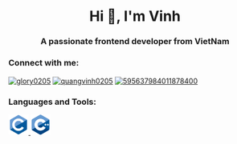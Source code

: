 <h1 align="center">Hi 👋, I'm Vinh</h1>
<h3 align="center">A passionate frontend developer from VietNam</h3>

<h3 align="left">Connect with me:</h3>
<p align="left">
<a href="https://fb.com/glory0205" target="blank"><img align="center" src="https://raw.githubusercontent.com/rahuldkjain/github-profile-readme-generator/master/src/images/icons/Social/facebook.svg" alt="glory0205" height="30" width="40" /></a>
<a href="https://instagram.com/quangvinh0205" target="blank"><img align="center" src="https://raw.githubusercontent.com/rahuldkjain/github-profile-readme-generator/master/src/images/icons/Social/instagram.svg" alt="quangvinh0205" height="30" width="40" /></a>
<a href="https://discord.gg/uh2kzTYsMF" target="blank"><img align="center" src="https://raw.githubusercontent.com/rahuldkjain/github-profile-readme-generator/master/src/images/icons/Social/discord.svg" alt="595637984011878400" height="30" width="40" /></a>
</p>

<h3 align="left">Languages and Tools:</h3>
<p align="left"> <a href="https://www.cprogramming.com/" target="_blank" rel="noreferrer"> <img src="https://raw.githubusercontent.com/devicons/devicon/master/icons/c/c-original.svg" alt="c" width="40" height="40"/> </a> <a href="https://www.w3schools.com/cpp/" target="_blank" rel="noreferrer"> <img src="https://raw.githubusercontent.com/devicons/devicon/master/icons/cplusplus/cplusplus-original.svg" alt="cplusplus" width="40" height="40"/> </a> </p>
